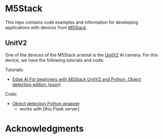 # M5Stack

This repo contains code examples and information for developing applications with devices from [M5Stack](https://m5stack.com/).

## UnitV2

One of the devices of the M5Stack arsenal is the [UnitV2](https://docs.m5stack.com/en/unit/unitv2) AI camera. For this device, we have the following tutorials and code:

Tutorials:
- [Edge AI For beginners with M5Stack UnitV2 and Python, Object detection edition (soon)]()

Code:
- [Object detection Python wrapper](UnitV2/unitv2sender.py)
    - works with [this Flask server]
    
# Acknowledgments

